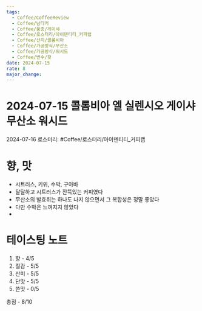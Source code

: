 ```yaml
---
tags:
  - Coffee/CoffeeReview
  - Coffee/남타커
  - Coffee/품종/게이샤
  - Coffee/로스터리/아이덴티티_커피랩
  - Coffee/산지/콜롬비아
  - Coffee/가공방식/무산소
  - Coffee/가공방식/워시드
  - Coffee/변수/핫
date: 2024-07-15
rate: 8
major_change:
---
```

# 2024-07-15 콜롬비아 엘 실렌시오 게이샤 무산소 워시드
2024-07-16
로스터리: #Coffee/로스터리/아이덴티티_커피랩
# 향, 맛
- 시트러스, 키위, 수박, 구아바
- 달달하고 시트러스가 잔뜩있는 커피였다
- 무산소의 발효취는 하나도 나지 않으면서 그 복합성은 정말 좋았다
- 다만 수박은 느껴지지 않았다
- 
# 테이스팅 노트
1. 향 - 4/5
2. 질감 - 5/5
3. 산미 - 5/5
4. 단맛 - 5/5
5. 쓴맛 - 0/5

총점 - 8/10